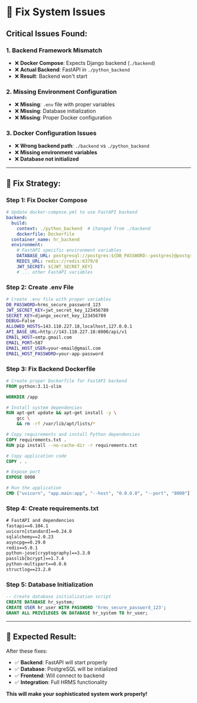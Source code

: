 # 🔧 Fix System Issues

## **Critical Issues Found:**

### **1. Backend Framework Mismatch**
- ❌ **Docker Compose**: Expects Django backend (`./backend`)
- ❌ **Actual Backend**: FastAPI in `./python_backend`
- ❌ **Result**: Backend won't start

### **2. Missing Environment Configuration**
- ❌ **Missing**: `.env` file with proper variables
- ❌ **Missing**: Database initialization
- ❌ **Missing**: Proper Docker configuration

### **3. Docker Configuration Issues**
- ❌ **Wrong backend path**: `./backend` vs `./python_backend`
- ❌ **Missing environment variables**
- ❌ **Database not initialized**

---

## 🎯 **Fix Strategy:**

### **Step 1: Fix Docker Compose**
```yaml
# Update docker-compose.yml to use FastAPI backend
backend:
  build:
    context: ./python_backend  # Changed from ./backend
    dockerfile: Dockerfile
  container_name: hr_backend
  environment:
    # FastAPI specific environment variables
    DATABASE_URL: postgresql://postgres:${DB_PASSWORD:-postgres}@postgres:5432/hr_system
    REDIS_URL: redis://redis:6379/0
    JWT_SECRET: ${JWT_SECRET_KEY}
    # ... other FastAPI variables
```

### **Step 2: Create .env File**
```bash
# Create .env file with proper variables
DB_PASSWORD=hrms_secure_password_123
JWT_SECRET_KEY=jwt_secret_key_123456789
SECRET_KEY=django_secret_key_123456789
DEBUG=False
ALLOWED_HOSTS=143.110.227.18,localhost,127.0.0.1
API_BASE_URL=http://143.110.227.18:8000/api/v1
EMAIL_HOST=smtp.gmail.com
EMAIL_PORT=587
EMAIL_HOST_USER=your-email@gmail.com
EMAIL_HOST_PASSWORD=your-app-password
```

### **Step 3: Fix Backend Dockerfile**
```dockerfile
# Create proper Dockerfile for FastAPI backend
FROM python:3.11-slim

WORKDIR /app

# Install system dependencies
RUN apt-get update && apt-get install -y \
    gcc \
    && rm -rf /var/lib/apt/lists/*

# Copy requirements and install Python dependencies
COPY requirements.txt .
RUN pip install --no-cache-dir -r requirements.txt

# Copy application code
COPY . .

# Expose port
EXPOSE 8000

# Run the application
CMD ["uvicorn", "app.main:app", "--host", "0.0.0.0", "--port", "8000"]
```

### **Step 4: Create requirements.txt**
```txt
# FastAPI and dependencies
fastapi==0.104.1
uvicorn[standard]==0.24.0
sqlalchemy==2.0.23
asyncpg==0.29.0
redis==5.0.1
python-jose[cryptography]==3.3.0
passlib[bcrypt]==1.7.4
python-multipart==0.0.6
structlog==23.2.0
```

### **Step 5: Database Initialization**
```sql
-- Create database initialization script
CREATE DATABASE hr_system;
CREATE USER hr_user WITH PASSWORD 'hrms_secure_password_123';
GRANT ALL PRIVILEGES ON DATABASE hr_system TO hr_user;
```

---

## 🎯 **Expected Result:**

After these fixes:
- ✅ **Backend**: FastAPI will start properly
- ✅ **Database**: PostgreSQL will be initialized
- ✅ **Frontend**: Will connect to backend
- ✅ **Integration**: Full HRMS functionality

**This will make your sophisticated system work properly!**
